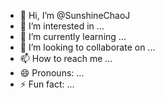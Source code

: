 - 👋 Hi, I’m @SunshineChaoJ
- 👀 I’m interested in ...
- 🌱 I’m currently learning ...
- 💞️ I’m looking to collaborate on ...
- 📫 How to reach me ...
- 😄 Pronouns: ...
- ⚡ Fun fact: ...

<!---
SunshineChaoJ/SunshineChaoJ is a ✨ special ✨ repository because its `README.md` (this file) appears on your GitHub profile.
You can click the Preview link to take a look at your changes.
--->
